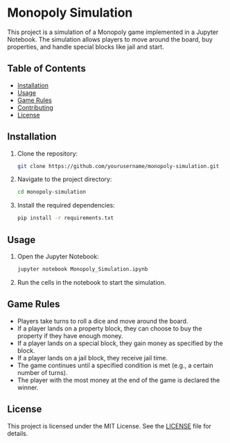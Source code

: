 # Monopoly Simulation

This project is a simulation of a Monopoly game implemented in a Jupyter Notebook. The simulation allows players to move around the board, buy properties, and handle special blocks like jail and start.

## Table of Contents

- [Installation](#installation)
- [Usage](#usage)
- [Game Rules](#game-rules)
- [Contributing](#contributing)
- [License](#license)

## Installation

1. Clone the repository:
    ```sh
    git clone https://github.com/yourusername/monopoly-simulation.git
    ```
2. Navigate to the project directory:
    ```sh
    cd monopoly-simulation
    ```
3. Install the required dependencies:
    ```sh
    pip install -r requirements.txt
    ```

## Usage

1. Open the Jupyter Notebook:
    ```sh
    jupyter notebook Monopoly_Simulation.ipynb
    ```
2. Run the cells in the notebook to start the simulation.

## Game Rules

- Players take turns to roll a dice and move around the board.
- If a player lands on a property block, they can choose to buy the property if they have enough money.
- If a player lands on a special block, they gain money as specified by the block.
- If a player lands on a jail block, they receive jail time.
- The game continues until a specified condition is met (e.g., a certain number of turns).
- The player with the most money at the end of the game is declared the winner.

## License

This project is licensed under the MIT License. See the [LICENSE](LICENSE) file for details.
